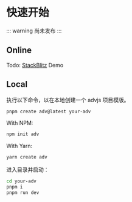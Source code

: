 # 快速开始

::: warning
尚未发布
:::

## Online

Todo: [StackBlitz](https://stackblitz.com/) Demo

## Local

执行以下命令，以在本地创建一个 advjs 项目模版。

```bash
pnpm create adv@latest your-adv
```

With NPM:

```bash
npm init adv
```

With Yarn:

```bash
yarn create adv
```

进入目录并启动：

```bash
cd your-adv
pnpm i
pnpm run dev
```
